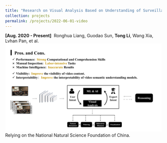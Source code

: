 ```yaml
---
title: "Research on Visual Analysis Based on Understanding of Surveillance Video Content."
collection: projects
permalink: /projects/2022-06-01-video
---
```


<strong>[Aug. 2020 - Present]</strong>&nbsp;&nbsp;Ronghua Liang, Guodao Sun, <strong>Tong Li</strong>, Wang Xia, Lvhan Pan, et al.  
<img src="/images/Video.png" />                            
Relying on the National Natural Science Foundation of China.

